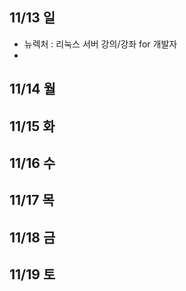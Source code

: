 ## 11/13 일
- 뉴렉처 : 리눅스 서버 강의/강좌 for 개발자
- 

## 11/14 월

## 11/15 화


## 11/16 수


## 11/17 목


## 11/18 금

 
## 11/19 토

